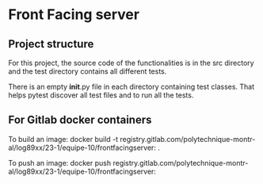 # Front Facing server

## Project structure

For this project, the source code of the functionalities
is in the src directory and the test directory contains all different tests.

There is an empty __init__.py file in each directory containing test classes.
That helps pytest discover all test files and to run all the tests.

## For Gitlab docker containers
To build an image:
    docker build -t registry.gitlab.com/polytechnique-montr-al/log89xx/23-1/equipe-10/frontfacingserver:<TAG> .

To push an image:
    docker push registry.gitlab.com/polytechnique-montr-al/log89xx/23-1/equipe-10/frontfacingserver:<TAG>
